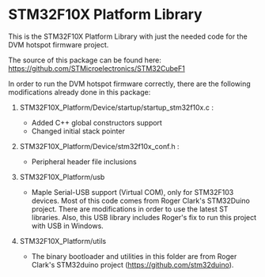 # STM32F10X Platform Library

This is the STM32F10X Platform Library with just the needed code for the DVM hotspot firmware project.

The source of this package can be found here:
https://github.com/STMicroelectronics/STM32CubeF1

In order to run the DVM hotspot firmware correctly, there are the following modifications
already done in this package:

1) STM32F10X_Platform/Device/startup/startup_stm32f10x.c :
    - Added C++ global constructors support
    - Changed initial stack pointer

2) STM32F10X_Platform/Device/stm32f10x_conf.h :
    - Peripheral header file inclusions

3) STM32F10X_Platform/usb
    - Maple Serial-USB support (Virtual COM), only for STM32F103 devices. Most of this code comes from Roger Clark's STM32Duino project. There are modifications in order to use the latest ST libraries. Also, this USB library includes Roger's fix to run this project with USB in Windows.

4) STM32F10X_Platform/utils
    - The binary bootloader and utilities in this folder are from Roger Clark's STM32duino project (https://github.com/stm32duino).

